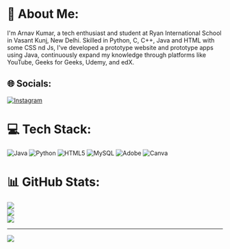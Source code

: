 # 💫 About Me:
I'm Arnav Kumar, a tech enthusiast and student at Ryan International School in Vasant Kunj, New Delhi. Skilled in Python, C, C++, Java and HTML with some CSS nd Js, I've developed a prototype website and prototype apps using Java, continuously expand my knowledge through platforms like YouTube, Geeks for Geeks, Udemy, and edX.


## 🌐 Socials:
[![Instagram](https://img.shields.io/badge/Instagram-%23E4405F.svg?logo=Instagram&logoColor=white)](https://instagram.com/imnot_arnav._) 

# 💻 Tech Stack:
![Java](https://img.shields.io/badge/c-%2300599C.svg?style=for-the-badge&logo=c&logoColor=white) ![Python](https://img.shields.io/badge/python-3670A0?style=for-the-badge&logo=python&logoColor=ffdd54) ![HTML5](https://img.shields.io/badge/html5-%23E34F26.svg?style=for-the-badge&logo=html5&logoColor=white) ![MySQL](https://img.shields.io/badge/mysql-%2300000f.svg?style=for-the-badge&logo=mysql&logoColor=white) ![Adobe](https://img.shields.io/badge/adobe-%23FF0000.svg?style=for-the-badge&logo=adobe&logoColor=white) ![Canva](https://img.shields.io/badge/Canva-%2300C4CC.svg?style=for-the-badge&logo=Canva&logoColor=white)
# 📊 GitHub Stats:
![](https://github-readme-stats.vercel.app/api?username=Arcool613&theme=dark&hide_border=false&include_all_commits=false&count_private=false)<br/>
![](https://github-readme-streak-stats.herokuapp.com/?user=Arcool613&theme=dark&hide_border=false)<br/>
![](https://github-readme-stats.vercel.app/api/top-langs/?username=Arcool613&theme=dark&hide_border=false&include_all_commits=false&count_private=false&layout=compact)


---
[![](https://visitcount.itsvg.in/api?id=Arcool613&icon=0&color=0)](https://visitcount.itsvg.in)

<!-- Proudly created with GPRM ( https://gprm.itsvg.in ) -->
